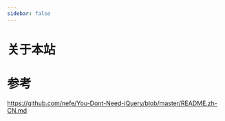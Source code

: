 ```yaml
---
sidebar: false
---
```


# 关于本站


# 参考

https://github.com/nefe/You-Dont-Need-jQuery/blob/master/README.zh-CN.md
